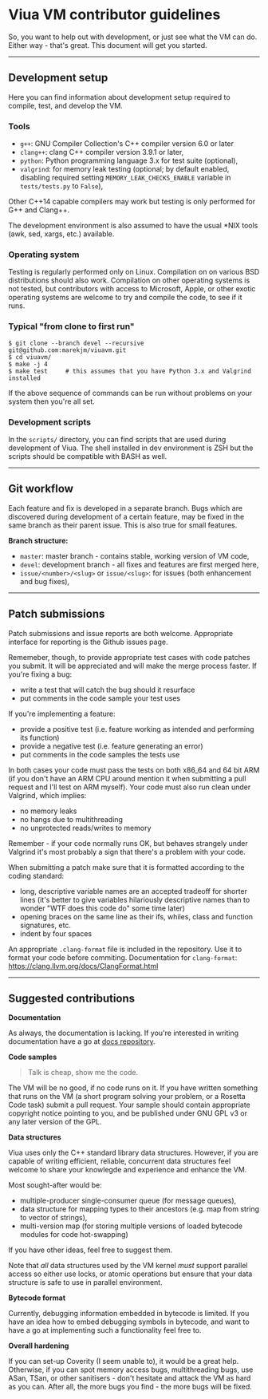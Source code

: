 # Viua VM contributor guidelines

So, you want to help out with development, or just see what the VM can do.
Either way - that's great.
This document will get you started.

----

## Development setup

Here you can find information about development setup required to compile, test, and
develop the VM.


### Tools

* `g++`: GNU Compiler Collection's C++ compiler version 6.0 or later
* `clang++`: clang C++ compiler version 3.9.1 or later,
* `python`: Python programming language 3.x for test suite (optional),
* `valgrind`: for memory leak testing (optional; by default enabled, disabling required setting `MEMORY_LEAK_CHECKS_ENABLE` variable in `tests/tests.py` to `False`),

Other C++14 capable compilers may work but testing is only performed for G++ and Clang++.

The development environment is also assumed to have the usual \*NIX tools (awk, sed, xargs, etc.) available.


### Operating system

Testing is regularly performed only on Linux.
Compilation on on various BSD distributions should also work.
Compilation on other operating systems is not tested, but contributors with access to
Microsoft, Apple, or other exotic operating systems are welcome to try and compile the code, to see if it runs.


### Typical "from clone to first run"

```
$ git clone --branch devel --recursive git@github.com:marekjm/viuavm.git
$ cd viuavm/
$ make -j 4
$ make test     # this assumes that you have Python 3.x and Valgrind installed
```

If the above sequence of commands can be run without problems on your system then
you're all set.


### Development scripts

In the `scripts/` directory, you can find scripts that are used during development of Viua.
The shell installed in dev environment is ZSH but the scripts should be compatible with BASH as well.

----


## Git workflow

Each feature and fix is developed in a separate branch.
Bugs which are discovered during development of a certain feature,
may be fixed in the same branch as their parent issue.
This is also true for small features.

**Branch structure:**

- `master`: master branch - contains stable, working version of VM code,
- `devel`: development branch - all fixes and features are first merged here,
- `issue/<number>/<slug>` or `issue/<slug>`: for issues (both enhancement and bug fixes),

----


## Patch submissions

Patch submissions and issue reports are both welcome.
Appropriate interface for reporting is the Github issues page.

Rememeber, though, to provide appropriate test cases with code patches you submit.
It will be appreciated and will make the merge process faster.
If you're fixing a bug:

- write a test that will catch the bug should it resurface
- put comments in the code sample your test uses

If you're implementing a feature:

- provide a positive test (i.e. feature working as intended and performing its function)
- provide a negative test (i.e. feature generating an error)
- put comments in the code samples the tests use

In both cases your code must pass the tests on both x86\_64 and 64 bit ARM (if you don't have an ARM CPU around
mention it when submitting a pull request and I'll test on ARM myself).
Your code must also run clean under Valgrind, which implies:

- no memory leaks
- no hangs due to multithreading
- no unprotected reads/writes to memory

Remember - if your code normally runs OK, but behaves strangely under Valgrind it's most
probably a sign that there's a problem with your code.

When submitting a patch make sure that it is formatted according to the coding standard:

- long, descriptive variable names are an accepted tradeoff for shorter lines (it's better to give variables hilariously descriptive names than
  to wonder "WTF does this code do" some time later)
- opening braces on the same line as their ifs, whiles, class and function signatures, etc.
- indent by four spaces

An appropriate `.clang-format` file is included in the repository.
Use it to format your code before commiting.
Documentation for `clang-format`: https://clang.llvm.org/docs/ClangFormat.html


----

## Suggested contributions


**Documentation**

As always, the documentation is lacking.
If you're interested in writing documentation have a go at [docs repository](https://github.com/marekjm/docs.viuavm.org).


**Code samples**

> Talk is cheap, show me the code.

The VM will be no good, if no code runs on it.
If you have written something that runs on the VM (a short program solving your problem, or
a Rosetta Code task) submit a pull request.
Your sample should contain appropriate copyright notice pointing to you, and
be published under GNU GPL v3 or any later version of the GPL.


**Data structures**

Viua uses only the C++ standard library data structures.
However, if you are capable of writing efficient, reliable, concurrent data structures feel welcome
to share your knowlegde and experience and enhance the VM.

Most sought-after would be:

- multiple-producer single-consumer queue (for message queues),
- data structure for mapping types to their ancestors (e.g. map from string to vector of strings),
- multi-version map (for storing multiple versions of loaded bytecode modules for code hot-swapping)

If you have other ideas, feel free to suggest them.

Note that *all* data structures used by the VM kernel *must* support parallel access so either use locks, or
atomic operations but ensure that your data structure is safe to use in parallel environment.


**Bytecode format**

Currently, debugging information embedded in bytecode is limited.
If you have an idea how to embed debugging symbols in bytecode, and
want to have a go at implementing such a functionality feel free to.


**Overall hardening**

If you can set-up Coverity (I seem unable to), it would be a great help.
Otherwise, if you can spot memory access bugs, multithreading bugs, use ASan, TSan, or
other sanitisers - don't hesitate and attack the VM as hard as you can.
After all, the more bugs you find - the more bugs will be fixed.

